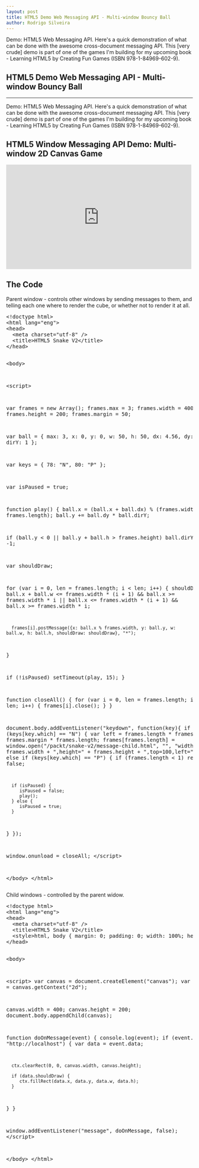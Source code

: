 ```yaml
---
layout: post
title: HTML5 Demo Web Messaging API - Multi-window Bouncy Ball
author: Rodrigo Silveira
---
```


Demo: HTML5 Web Messaging API. Here's a quick demonstration of what can be done with the awesome cross-document messaging API. This [very crude] demo is part of one of the games I'm building for my upcoming book - Learning HTML5 by Creating Fun Games (ISBN 978-1-84969-602-9).

## HTML5 Demo Web Messaging API - Multi-window Bouncy Ball
-----

Demo: HTML5 Web Messaging API. Here's a quick demonstration of what can be done with the awesome cross-document messaging API. This [very crude] demo is part of one of the games I'm building for my upcoming book - Learning HTML5 by Creating Fun Games (ISBN 978-1-84969-602-9).
<h2 id="watch-headline-title">HTML5 Window Messaging API Demo: Multi-window 2D Canvas Game</h2>
<iframe src="http://www.youtube.com/embed/C8Vu3Xdl3wk" height="281" width="500" allowfullscreen="" frameborder="0"></iframe>
<h2>The Code</h2>
Parent window - controls other windows by sending messages to them, and telling each one where to render the cube, or whether not to render it at all.
<div class="i_code">
<pre>&lt;!doctype html&gt;
&lt;html lang="eng"&gt;
&lt;head&gt;
  &lt;meta charset="utf-8" /&gt;
  &lt;title&gt;HTML5 Snake V2&lt;/title&gt;
&lt;/head&gt;

&lt;body&gt;

&lt;script&gt;

var frames = new Array();
frames.max = 3;
frames.width = 400;
frames.height = 200;
frames.margin = 50;

var ball = {
   max: 3,
   x: 0,
   y: 0,
   w: 50,
   h: 50,
   dx: 4.56,
   dy: 3.14,
   dirY: 1
};

var keys = {
   78: "N",
   80: "P"
};

var isPaused = true;

function play() {
   ball.x = (ball.x + ball.dx) % (frames.width * frames.length);
   ball.y += ball.dy * ball.dirY;

   if (ball.y &lt; 0 || ball.y + ball.h &gt; frames.height)
      ball.dirY *= -1;

   var shouldDraw;

   for (var i = 0, len = frames.length; i &lt; len; i++) {
      shouldDraw = ball.x + ball.w &lt;= frames.width * (i + 1) &amp;&amp; 
                   ball.x &gt;= frames.width * i ||
                   ball.x &lt;= frames.width * (i + 1) &amp;&amp; 
                   ball.x &gt;= frames.width * i;

      frames[i].postMessage({x: ball.x % frames.width, y: ball.y, w: ball.w, h: ball.h, shouldDraw: shouldDraw}, "*");
   }

   if (!isPaused)
      setTimeout(play, 15);
}

function closeAll() {
   for (var i = 0, len = frames.length; i &lt; len; i++) {
      frames[i].close();
   }
}

document.body.addEventListener("keydown", function(key){
   if (keys[key.which] == "N") {
      var left = frames.length * frames.width + frames.margin * frames.length;
      frames[frames.length] = window.open("/packt/snake-v2/message-child.html", "", "width=" + frames.width + ",height=" + frames.height + ",top=100,left=" + left);
   } else if (keys[key.which] == "P") {
      if (frames.length &lt; 1)
         return false;

      if (isPaused) {
         isPaused = false;
         play();
      } else {
         isPaused = true;
      }
   }
});

window.onunload = closeAll;
&lt;/script&gt;

&lt;/body&gt;
&lt;/html&gt;</pre>
</div>


Child windows - controlled by the parent widow.
<div class="i_code"><pre>&lt;!doctype html>
&lt;html lang="eng">
&lt;head>
  &lt;meta charset="utf-8" />
  &lt;title>HTML5 Snake V2&lt;/title>
  &lt;style>html, body { margin: 0; padding: 0; width: 100%; height: 100%; overflow: hidden; }&lt;/style>
&lt;/head>

&lt;body>

&lt;script>
var canvas = document.createElement("canvas");
var ctx = canvas.getContext("2d");

canvas.width = 400;
canvas.height = 200;
document.body.appendChild(canvas);

function doOnMessage(event) {
console.log(event);
   if (event.origin == "http://localhost") {
      var data = event.data;

      ctx.clearRect(0, 0, canvas.width, canvas.height);

      if (data.shouldDraw) {
         ctx.fillRect(data.x, data.y, data.w, data.h);
      }
   }
}

window.addEventListener("message", doOnMessage, false);
&lt;/script>

&lt;/body>
&lt;/html>
</pre></div>